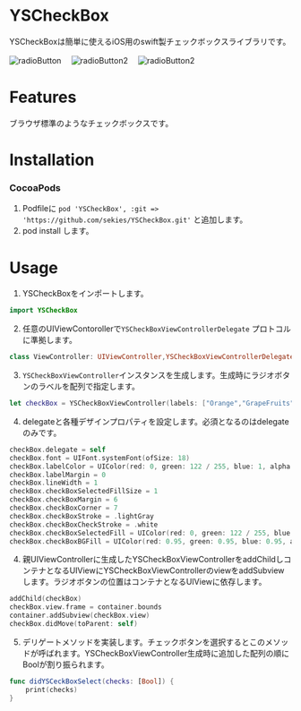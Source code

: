 # YSCheckBox
YSCheckBoxは簡単に使えるiOS用のswift製チェックボックスライブラリです。  

![radioButton](radioButton.gif)　
![radioButton2](radioButton3.gif)　
![radioButton2](radioButton2.gif)　
# Features
ブラウザ標準のようなチェックボックスです。

# Installation
### CocoaPods

1. Podfileに `pod 'YSCheckBox', :git => 'https://github.com/sekies/YSCheckBox.git'` と追加します。
1. pod install します。


# Usage
1. YSCheckBoxをインポートします。
 ```Swift
 import YSCheckBox
 ```
2. 任意のUIViewContorollerで`YSCheckBoxViewControllerDelegate` プロトコルに準拠します。
 ```Swift
 class ViewController: UIViewController,YSCheckBoxViewControllerDelegate {
 ```
3. `YSCheckBoxViewController`インスタンスを生成します。生成時にラジオボタンのラベルを配列で指定します。  
  ```Swift
  let checkBox = YSCheckBoxViewController(labels: ["Orange","GrapeFruits","Banana"])
  ```
4. delegateと各種デザインプロパティを設定します。必須となるのはdelegateのみです。
  ```Swift
checkBox.delegate = self
checkBox.font = UIFont.systemFont(ofSize: 18)
checkBox.labelColor = UIColor(red: 0, green: 122 / 255, blue: 1, alpha: 1)
checkBox.labelMargin = 0
checkBox.lineWidth = 1
checkBox.checkBoxSelectedFillSize = 1
checkBox.checkBoxMargin = 6
checkBox.checkBoxCorner = 7
checkBox.checkBoxStroke = .lightGray
checkBox.checkBoxCheckStroke = .white
checkBox.checkBoxSelectedFill = UIColor(red: 0, green: 122 / 255, blue: 1, alpha: 1)
checkBox.checkBoxBGFill = UIColor(red: 0.95, green: 0.95, blue: 0.95, alpha: 1)
  ```
4. 親UIViewControllerに生成したYSCheckBoxViewControllerをaddChildしコンテナとなるUIViewにYSCheckBoxViewControllerのviewをaddSubviewします。ラジオボタンの位置はコンテナとなるUIViewに依存します。
  ```Swift
addChild(checkBox)
checkBox.view.frame = container.bounds
container.addSubview(checkBox.view)
checkBox.didMove(toParent: self)
  ```
5. デリゲートメソッドを実装します。チェックボタンを選択するとこのメソッドが呼ばれます。YSCheckBoxViewController生成時に追加した配列の順にBoolが割り振られます。
  ```Swift
  func didYSCeckBoxSelect(checks: [Bool]) {
      print(checks)
  }
  ```
